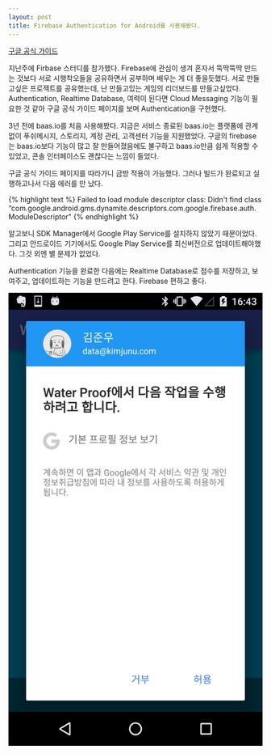 ```yaml
---
layout: post
title: Firebase Authentication for Android를 사용해봤다.
---
```


[구글 공식 가이드](https://firebase.google.com/docs/auth/android/google-signin#before_you_begin)


지난주에 Firbase 스터디를 참가했다.
Firebase에 관심이 생겨 혼자서 뚝딱뚝딱 만드는 것보다 서로 시행착오들을 공유하면서 공부하며 배우는 게 더 좋을듯했다.
서로 만들고싶은 프로젝트를 공유했는데, 난 만들고있는 게임의 리더보드를 만들고싶었다.
Authentication, Realtime Database, 여력이 된다면 Cloud Messaging 기능이 필요한 것 같아 구글 공식 가이드 페이지를 보며 Authentication을 구현했다.


3년 전에 baas.io를 처음 사용해봤다.
지금은 서비스 종료된 baas.io는 플랫폼에 관계없이 푸쉬메시지, 스토리지, 계정 관리, 고객센터 기능을 지원했었다.
구글의 firebase는 baas.io보다 기능이 많고 잘 만들어졌음에도 불구하고 baas.io만큼 쉽게 적용할 수 있었고, 콘솔 인터페이스도 괜찮다는 느낌이 들었다.


구글 공식 가이드 페이지를 따라가니 금방 적용이 가능했다.
그러나 빌드가 완료되고 실행하고나서 다음 에러를 만
났다.

{% highlight text %}
Failed to load module descriptor class: Didn't find class “com.google.android.gms.dynamite.descriptors.com.google.firebase.auth.ModuleDescriptor"
{% endhighlight %}

알고보니 SDK Manager에서 Google Play Service를 설치하지 않았기 때문이었다.
그리고 안드로이드 기기에서도 Google Play Service를 최신버전으로 업데이트해야했다.
그것 외엔 별 문제가 없었다.


Authentication 기능을 완료한 다음에는 Realtime Database로 점수를 저장하고, 보여주고, 업데이트하는 기능을 만드려고 한다.
Firebase 편하고 좋다.

![alt 2016-06-26 02](../images/20160626-02.png)
